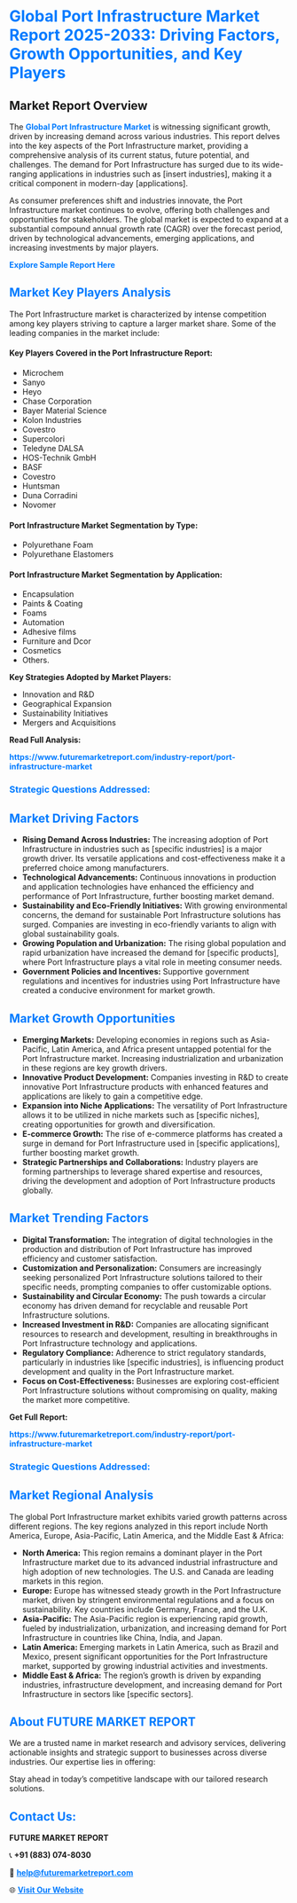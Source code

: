 <h1 style="color: #007BFF;">Global Port Infrastructure Market Report 2025-2033: Driving Factors, Growth Opportunities, and Key Players</h1>

<section id="overview">
<h2>Market Report Overview</h2>
<p>The <a href="https://www.futuremarketreport.com/industry-report/port-infrastructure-market" style="color: #007BFF; text-decoration: none;"><strong>Global Port Infrastructure Market</strong></a> is witnessing significant growth, driven by increasing demand across various industries. This report delves into the key aspects of the Port Infrastructure market, providing a comprehensive analysis of its current status, future potential, and challenges. The demand for Port Infrastructure has surged due to its wide-ranging applications in industries such as [insert industries], making it a critical component in modern-day [applications].</p>
<p>As consumer preferences shift and industries innovate, the Port Infrastructure market continues to evolve, offering both challenges and opportunities for stakeholders. The global market is expected to expand at a substantial compound annual growth rate (CAGR) over the forecast period, driven by technological advancements, emerging applications, and increasing investments by major players.</p>
</section>

<section id="overview">
<p><a href="https://www.futuremarketreport.com/request-sample/reportId=36962" style="color: #007BFF; text-decoration: none;"><strong>Explore Sample Report Here</strong></a></p>
</section>

<section id="key-players">
<h2 style="color: #007BFF;">Market Key Players Analysis</h2>
<p>The Port Infrastructure market is characterized by intense competition among key players striving to capture a larger market share. Some of the leading companies in the market include:</p>
<h4>Key Players Covered in the Port Infrastructure Report:</h4>
<ul><li>Microchem</li><li>Sanyo</li><li>Heyo</li><li>Chase Corporation</li><li>Bayer Material Science</li><li>Kolon Industries</li><li>Covestro</li><li>Supercolori</li><li>Teledyne DALSA</li><li>HOS-Technik GmbH</li><li>BASF</li><li>Covestro</li><li>Huntsman</li><li>Duna Corradini</li><li>Novomer</li></ul>
<h4>Port Infrastructure Market Segmentation by Type:</h4>
<ul><li>Polyurethane Foam</li><li>Polyurethane Elastomers</li></ul>

<h4>Port Infrastructure Market Segmentation by Application:</h4>
<ul><li>Encapsulation</li><li>Paints &amp; Coating</li><li>Foams</li><li>Automation</li><li>Adhesive films</li><li>Furniture and Dcor</li><li>Cosmetics</li><li>Others.</li></ul>
<p><strong>Key Strategies Adopted by Market Players:</strong></p>
<ul>
<li>Innovation and R&D</li>
<li>Geographical Expansion</li>
<li>Sustainability Initiatives</li>
<li>Mergers and Acquisitions</li>
</ul>
</section>

<section>
<p><strong>Read Full Analysis: </strong></p><a href="https://www.futuremarketreport.com/industry-report/port-infrastructure-market" style="color: #007BFF; text-decoration: none;"><strong>https://www.futuremarketreport.com/industry-report/port-infrastructure-market</strong></a>
<h3 style="color: #007BFF;">Strategic Questions Addressed:</h3>
</section>

<section id="driving-factors">
<h2 style="color: #007BFF;">Market Driving Factors</h2>
<ul>
<li><strong>Rising Demand Across Industries:</strong> The increasing adoption of Port Infrastructure in industries such as [specific industries] is a major growth driver. Its versatile applications and cost-effectiveness make it a preferred choice among manufacturers.</li>
<li><strong>Technological Advancements:</strong> Continuous innovations in production and application technologies have enhanced the efficiency and performance of Port Infrastructure, further boosting market demand.</li>
<li><strong>Sustainability and Eco-Friendly Initiatives:</strong> With growing environmental concerns, the demand for sustainable Port Infrastructure solutions has surged. Companies are investing in eco-friendly variants to align with global sustainability goals.</li>
<li><strong>Growing Population and Urbanization:</strong> The rising global population and rapid urbanization have increased the demand for [specific products], where Port Infrastructure plays a vital role in meeting consumer needs.</li>
<li><strong>Government Policies and Incentives:</strong> Supportive government regulations and incentives for industries using Port Infrastructure have created a conducive environment for market growth.</li>
</ul>
</section>

<section id="growth-opportunities">
<h2 style="color: #007BFF;">Market Growth Opportunities</h2>
<ul>
<li><strong>Emerging Markets:</strong> Developing economies in regions such as Asia-Pacific, Latin America, and Africa present untapped potential for the Port Infrastructure market. Increasing industrialization and urbanization in these regions are key growth drivers.</li>
<li><strong>Innovative Product Development:</strong> Companies investing in R&D to create innovative Port Infrastructure products with enhanced features and applications are likely to gain a competitive edge.</li>
<li><strong>Expansion into Niche Applications:</strong> The versatility of Port Infrastructure allows it to be utilized in niche markets such as [specific niches], creating opportunities for growth and diversification.</li>
<li><strong>E-commerce Growth:</strong> The rise of e-commerce platforms has created a surge in demand for Port Infrastructure used in [specific applications], further boosting market growth.</li>
<li><strong>Strategic Partnerships and Collaborations:</strong> Industry players are forming partnerships to leverage shared expertise and resources, driving the development and adoption of Port Infrastructure products globally.</li>
</ul>
</section>

<section id="trending-factors">
<h2 style="color: #007BFF;">Market Trending Factors</h2>
<ul>
<li><strong>Digital Transformation:</strong> The integration of digital technologies in the production and distribution of Port Infrastructure has improved efficiency and customer satisfaction.</li>
<li><strong>Customization and Personalization:</strong> Consumers are increasingly seeking personalized Port Infrastructure solutions tailored to their specific needs, prompting companies to offer customizable options.</li>
<li><strong>Sustainability and Circular Economy:</strong> The push towards a circular economy has driven demand for recyclable and reusable Port Infrastructure solutions.</li>
<li><strong>Increased Investment in R&D:</strong> Companies are allocating significant resources to research and development, resulting in breakthroughs in Port Infrastructure technology and applications.</li>
<li><strong>Regulatory Compliance:</strong> Adherence to strict regulatory standards, particularly in industries like [specific industries], is influencing product development and quality in the Port Infrastructure market.</li>
<li><strong>Focus on Cost-Effectiveness:</strong> Businesses are exploring cost-efficient Port Infrastructure solutions without compromising on quality, making the market more competitive.</li>
</ul>
</section>

<section>
<p><strong>Get Full Report: </strong></p><a href="https://www.futuremarketreport.com/industry-report/port-infrastructure-market" style="color: #007BFF; text-decoration: none;"><strong>https://www.futuremarketreport.com/industry-report/port-infrastructure-market</strong></a>
<h3 style="color: #007BFF;">Strategic Questions Addressed:</h3>
</section>


<section id="regional-analysis">
<h2 style="color: #007BFF;">Market Regional Analysis</h2>
<p>The global Port Infrastructure market exhibits varied growth patterns across different regions. The key regions analyzed in this report include North America, Europe, Asia-Pacific, Latin America, and the Middle East & Africa:</p>
<ul>
<li><strong>North America:</strong> This region remains a dominant player in the Port Infrastructure market due to its advanced industrial infrastructure and high adoption of new technologies. The U.S. and Canada are leading markets in this region.</li>
<li><strong>Europe:</strong> Europe has witnessed steady growth in the Port Infrastructure market, driven by stringent environmental regulations and a focus on sustainability. Key countries include Germany, France, and the U.K.</li>
<li><strong>Asia-Pacific:</strong> The Asia-Pacific region is experiencing rapid growth, fueled by industrialization, urbanization, and increasing demand for Port Infrastructure in countries like China, India, and Japan.</li>
<li><strong>Latin America:</strong> Emerging markets in Latin America, such as Brazil and Mexico, present significant opportunities for the Port Infrastructure market, supported by growing industrial activities and investments.</li>
<li><strong>Middle East & Africa:</strong> The region’s growth is driven by expanding industries, infrastructure development, and increasing demand for Port Infrastructure in sectors like [specific sectors].</li>
</ul>
</section>

<footer>
<h2 style="color: #007BFF;">About FUTURE MARKET REPORT</h2>
<p>We are a trusted name in market research and advisory services, delivering actionable insights and strategic support to businesses across diverse industries. Our expertise lies in offering:</p>

<p>Stay ahead in today’s competitive landscape with our tailored research solutions.</p>

<h2 style="color: #007BFF;">Contact Us:</h2>
<p><strong>FUTURE MARKET REPORT</strong></p>
<p>📞 <strong>+91 (883) 074-8030</strong></p>
<p>📧 <strong><a href="mailto:help@futuremarketreport.com" style="color: #007BFF;">help@futuremarketreport.com</a></strong></p>
<p>🌐 <strong><a href="https://www.futuremarketreport.com/" style="color: #007BFF;">Visit Our Website</a></strong></p>
</footer>